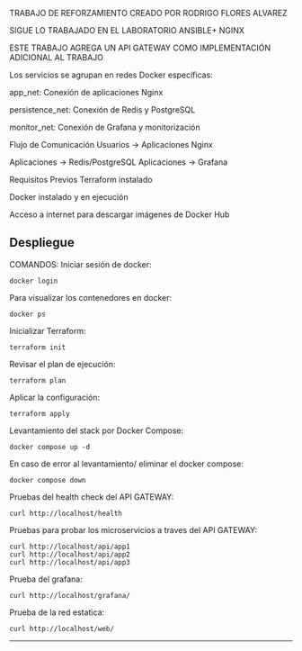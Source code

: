 
TRABAJO DE REFORZAMIENTO CREADO POR RODRIGO FLORES ALVAREZ

SIGUE LO TRABAJADO EN EL LABORATORIO ANSIBLE+ NGINX

ESTE TRABAJO AGREGA UN API GATEWAY COMO IMPLEMENTACIÓN ADICIONAL AL TRABAJO 

Los servicios se agrupan en redes Docker específicas:

app_net: Conexión de aplicaciones Nginx

persistence_net: Conexión de Redis y PostgreSQL

monitor_net: Conexión de Grafana y monitorización

Flujo de Comunicación
Usuarios → Aplicaciones Nginx

Aplicaciones → Redis/PostgreSQL 
Aplicaciones → Grafana 

Requisitos Previos
Terraform instalado

Docker instalado y en ejecución

Acceso a internet para descargar imágenes de Docker Hub


## Despliegue 

COMANDOS:
Iniciar sesión de docker:
````````````
docker login
````````````
Para visualizar los contenedores en docker:
````````````
docker ps
````````````
Inicializar Terraform:
````````````
terraform init
````````````
Revisar el plan de ejecución:
````````````
terraform plan
````````````
Aplicar la configuración:
````````````
terraform apply 
````````````
Levantamiento del stack por Docker Compose:
````````````
docker compose up -d
````````````
En caso de error al levantamiento/ eliminar el docker compose:
````````````
docker compose down
````````````
Pruebas del health check del API GATEWAY:
````````````
curl http://localhost/health
````````````
Pruebas para probar los microservicios a traves del API GATEWAY:
````````````
curl http://localhost/api/app1
curl http://localhost/api/app2
curl http://localhost/api/app3
````````````
Prueba del grafana:
````````````
curl http://localhost/grafana/
````````````
Prueba de la red estatica:
````````````
curl http://localhost/web/
````````````


---
